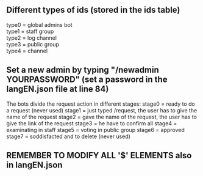 Different types of ids (stored in the ids table)
-
type0 = global admins bot  
type1 = staff group  
type2 = log channel   
type3 = public group  
type4 = channel  

Set a new admin by typing "/newadmin YOURPASSWORD" (set a password in the langEN.json file at line 84)
-

The bots divide the request action in different stages:
stage0 = ready to do a request (never used)
stage1 = just typed /request, the user has to give the name of the request
stage2 = gave the name of the request, the user has to give the link of the request
stage3 = he have to confirm all 
stage4 = examinating in staff
stage5 = voting in public group
stage6 = approved 
stage7 = soddisfacted and to delete (never used)

REMEMBER TO MODIFY ALL '$' ELEMENTS also in langEN.json
- 
